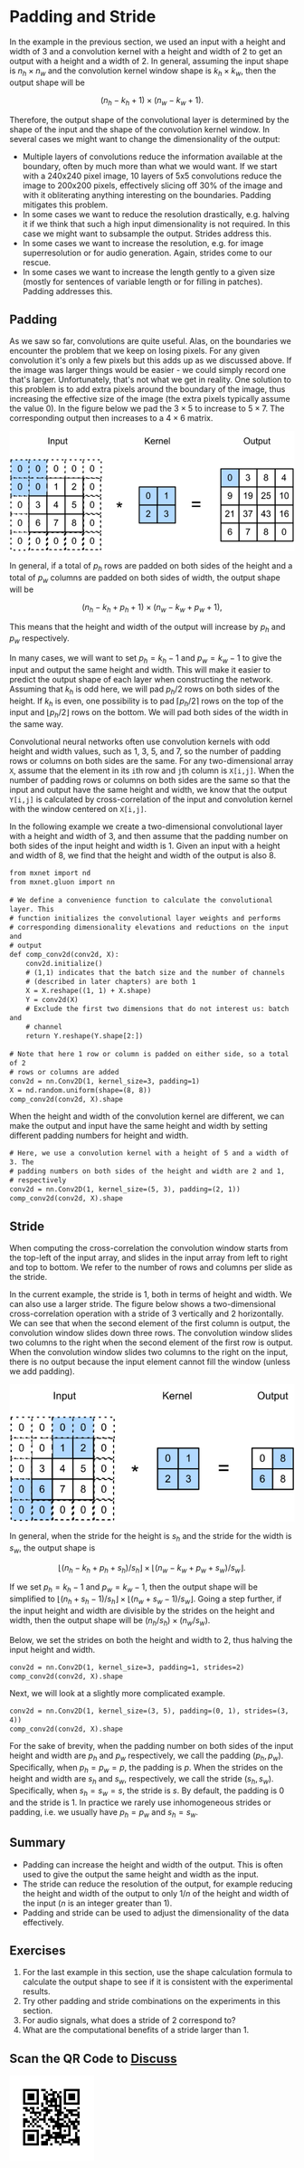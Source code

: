# Padding and Stride

In the example in the previous section, we used an input with a height and width of 3 and a convolution kernel with a height and width of 2 to get an output with a height and a width of 2. In general, assuming the input shape is $n_h\times n_w$ and the convolution kernel window shape is $k_h\times k_w$, then the output shape will be

$$(n_h-k_h+1) \times (n_w-k_w+1).$$

Therefore, the output shape of the convolutional layer is determined by the shape of the input and the shape of the convolution kernel window. In several cases we might want to change the dimensionality of the output:

* Multiple layers of convolutions reduce the information available at the boundary, often by much more than what we would want. If we start with a 240x240 pixel image, 10 layers of 5x5 convolutions reduce the image to 200x200 pixels, effectively slicing off 30% of the image and with it obliterating anything interesting on the boundaries. Padding mitigates this problem.
* In some cases we want to reduce the resolution drastically, e.g. halving it if we think that such a high input dimensionality is not required. In this case we might want to subsample the output. Strides address this.
* In some cases we want to increase the resolution, e.g. for image superresolution or for audio generation. Again, strides come to our rescue.
* In some cases we want to increase the length gently to a given size (mostly for sentences of variable length or for filling in patches). Padding addresses this.


## Padding

As we saw so far, convolutions are quite useful. Alas, on the boundaries we encounter the problem that we keep on losing pixels. For any given convolution it's only a few pixels but this adds up as we discussed above. If the image was larger things would be easier - we could simply record one that's larger. Unfortunately, that's not what we get in reality. One solution to this problem is to add extra pixels around the boundary of the image, thus increasing the effective size of the image (the extra pixels typically assume the value 0). In the figure below we pad the $3 \times 5$ to increase to $5 \times 7$. The corresponding output then increases to a $4 \times 6$ matrix.

![Two-dimensional cross-correlation with padding. The shaded portions are the input and kernel array elements used by the first output element: $0\times0+0\times1+0\times2+0\times3=0$. ](../img/conv_pad.svg)

In general, if a total of $p_h$ rows are padded on both sides of the height and a total of $p_w$ columns are padded on both sides of width, the output shape will be

$$(n_h-k_h+p_h+1)\times(n_w-k_w+p_w+1),$$

This means that the height and width of the output will increase by $p_h$ and $p_w$ respectively.

In many cases, we will want to set $p_h=k_h-1$ and $p_w=k_w-1$ to give the input and output the same height and width. This will make it easier to predict the output shape of each layer when constructing the network. Assuming that $k_h$ is odd here, we will pad $p_h/2$ rows on both sides of the height. If $k_h$ is even, one possibility is to pad $\lceil p_h/2\rceil$ rows on the top of the input and $\lfloor p_h/2\rfloor$ rows on the bottom. We will pad both sides of the width in the same way.

Convolutional neural networks often use convolution kernels with odd height and width values, such as 1, 3, 5, and 7, so the number of padding rows or columns on both sides are the same. For any two-dimensional array `X`, assume that the element in its `i`th row and `j`th column is `X[i,j]`. When the number of padding rows or columns on both sides are the same so that the input and output have the same height and width, we know that the output `Y[i,j]` is calculated by cross-correlation of the input and convolution kernel with the window centered on `X[i,j]`.

In the following example we create a two-dimensional convolutional layer with a height and width of 3, and then assume that the padding number on both sides of the input height and width is 1. Given an input with a height and width of 8, we find that the height and width of the output is also 8.

```{.python .input  n=1}
from mxnet import nd
from mxnet.gluon import nn

# We define a convenience function to calculate the convolutional layer. This
# function initializes the convolutional layer weights and performs
# corresponding dimensionality elevations and reductions on the input and
# output
def comp_conv2d(conv2d, X):
    conv2d.initialize()
    # (1,1) indicates that the batch size and the number of channels
    # (described in later chapters) are both 1
    X = X.reshape((1, 1) + X.shape)
    Y = conv2d(X)
    # Exclude the first two dimensions that do not interest us: batch and
    # channel
    return Y.reshape(Y.shape[2:])

# Note that here 1 row or column is padded on either side, so a total of 2
# rows or columns are added
conv2d = nn.Conv2D(1, kernel_size=3, padding=1)
X = nd.random.uniform(shape=(8, 8))
comp_conv2d(conv2d, X).shape
```

When the height and width of the convolution kernel are different, we can make the output and input have the same height and width by setting different padding numbers for height and width.

```{.python .input  n=2}
# Here, we use a convolution kernel with a height of 5 and a width of 3. The
# padding numbers on both sides of the height and width are 2 and 1,
# respectively
conv2d = nn.Conv2D(1, kernel_size=(5, 3), padding=(2, 1))
comp_conv2d(conv2d, X).shape
```

## Stride

When computing the cross-correlation the convolution window starts from the top-left of the input array, and slides in the input array from left to right and top to bottom. We refer to the number of rows and columns per slide as the stride.

In the current example, the stride is 1, both in terms of height and width. We can also use a larger stride. The figure below shows a two-dimensional cross-correlation operation with a stride of 3 vertically and 2 horizontally. We can see that when the second element of the first column is output, the convolution window slides down three rows. The convolution window slides two columns to the right when the second element of the first row is output. When the convolution window slides two columns to the right on the input, there is no output because the input element cannot fill the window (unless we add padding).

![Cross-correlation with strides of 3 and 2 for height and width respectively. The shaded portions are the output element and the input and core array elements used in its computation: $0\times0+0\times1+1\times2+2\times3=8$, $0\times0+6\times1+0\times2+0\times3=6$. ](../img/conv_stride.svg)

In general, when the stride for the height is $s_h$ and the stride for the width is $s_w$, the output shape is

$$\lfloor(n_h-k_h+p_h+s_h)/s_h\rfloor \times \lfloor(n_w-k_w+p_w+s_w)/s_w\rfloor.$$

If we set $p_h=k_h-1$ and $p_w=k_w-1$, then the output shape will be simplified to $\lfloor(n_h+s_h-1)/s_h\rfloor \times \lfloor(n_w+s_w-1)/s_w\rfloor$. Going a step further, if the input height and width are divisible by the strides on the height and width, then the output shape will be $(n_h/s_h) \times (n_w/s_w)$.

Below, we set the strides on both the height and width to 2, thus halving the input height and width.

```{.python .input}
conv2d = nn.Conv2D(1, kernel_size=3, padding=1, strides=2)
comp_conv2d(conv2d, X).shape
```

Next, we will look at a slightly more complicated example.

```{.python .input  n=3}
conv2d = nn.Conv2D(1, kernel_size=(3, 5), padding=(0, 1), strides=(3, 4))
comp_conv2d(conv2d, X).shape
```

For the sake of brevity, when the padding number on both sides of the input height and width are $p_h$ and $p_w$ respectively, we call the padding $(p_h, p_w)$. Specifically, when $p_h = p_w = p$, the padding is $p$. When the strides on the height and width are $s_h$ and $s_w$, respectively, we call the stride $(s_h, s_w)$. Specifically, when $s_h = s_w = s$, the stride is $s$. By default, the padding is 0 and the stride is 1. In practice we rarely use inhomogeneous strides or padding, i.e. we usually have $p_h = p_w$ and $s_h = s_w$.

## Summary

* Padding can increase the height and width of the output. This is often used to give the output the same height and width as the input.
* The stride can reduce the resolution of the output, for example reducing the height and width of the output to only $1/n$ of the height and width of the input ($n$ is an integer greater than 1).
* Padding and stride can be used to adjust the dimensionality of the data effectively.

## Exercises

1. For the last example in this section, use the shape calculation formula to calculate the output shape to see if it is consistent with the experimental results.
1. Try other padding and stride combinations on the experiments in this section.
1. For audio signals, what does a stride of $2$ correspond to?
1. What are the computational benefits of a stride larger than $1$.

## Scan the QR Code to [Discuss](https://discuss.mxnet.io/t/2350)

![](../img/qr_padding-and-strides.svg)
